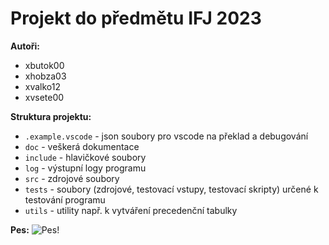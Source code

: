 # Projekt do předmětu IFJ 2023

**Autoři:**

- xbutok00
- xhobza03
- xvalko12
- xvsete00

**Struktura projektu:**

- `.example.vscode` - json soubory pro vscode na překlad a debugování
- `doc` - veškerá dokumentace
- `include` - hlavičkové soubory
- `log` - výstupní logy programu
- `src` - zdrojové soubory
- `tests` - soubory (zdrojové, testovací vstupy, testovací skripty) určené k testování programu
- `utils` - utility např. k vytváření precedenční tabulky

**Pes:**
![Pes!](https://placedog.net/500?random)

